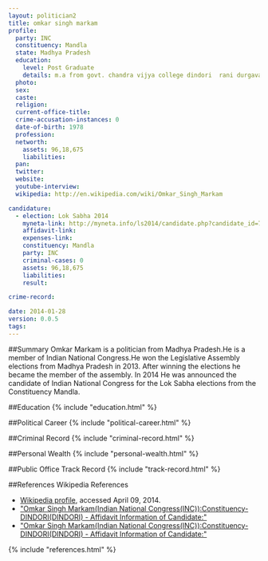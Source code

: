 ```yaml
---
layout: politician2
title: omkar singh markam
profile: 
  party: INC
  constituency: Mandla
  state: Madhya Pradesh
  education: 
    level: Post Graduate
    details: m.a from govt. chandra vijya college dindori  rani durgavati university jabalpur in 2004
  photo: 
  sex: 
  caste: 
  religion: 
  current-office-title: 
  crime-accusation-instances: 0
  date-of-birth: 1978
  profession: 
  networth: 
    assets: 96,18,675
    liabilities: 
  pan: 
  twitter: 
  website: 
  youtube-interview: 
  wikipedia: http://en.wikipedia.com/wiki/Omkar_Singh_Markam

candidature: 
  - election: Lok Sabha 2014
    myneta-link: http://myneta.info/ls2014/candidate.php?candidate_id=756
    affidavit-link: 
    expenses-link: 
    constituency: Mandla 
    party: INC
    criminal-cases: 0
    assets: 96,18,675
    liabilities: 
    result:  

crime-record: 

date: 2014-01-28
version: 0.0.5
tags: 
---
```

##Summary
Omkar Markam is a politician from Madhya Pradesh.He is a member of Indian National Congress.He won the Legislative Assembly elections from Madhya Pradesh in 2013. After winning the elections  he became the member of the assembly. In 2014 He was announced the candidate of Indian National Congress for the Lok Sabha elections from the Constituency Mandla.


##Education
{% include "education.html" %}


##Political Career
{% include "political-career.html" %}


##Criminal Record
{% include "criminal-record.html" %}


##Personal Wealth
{% include "personal-wealth.html" %}


##Public Office Track Record
{% include "track-record.html" %}


##References
Wikipedia References
- [Wikipedia profile]({{page.profile.wikipedia}}), accessed April 09, 2014.
- ["Omkar Singh Markam(Indian National Congress(INC)):Constituency- DINDORI(DINDORI) - Affidavit Information of Candidate:"][wiki1]
- ["Omkar Singh Markam(Indian National Congress(INC)):Constituency- DINDORI(DINDORI) - Affidavit Information of Candidate:"][wiki2]

[wiki1]: http://myneta.info/mp2013/candidate.php?candidate_id=818
[wiki2]: http://inc.in/resources/press-releases/410-lok-sabha-elections-2014


{% include "references.html" %}